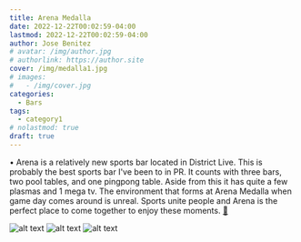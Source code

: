 ```yaml
---
title: Arena Medalla
date: 2022-12-22T00:02:59-04:00
lastmod: 2022-12-22T00:02:59-04:00
author: Jose Benitez
# avatar: /img/author.jpg
# authorlink: https://author.site
cover: /img/medalla1.jpg
# images:
#   - /img/cover.jpg
categories:
  - Bars
tags:
  - category1
# nolastmod: true
draft: true
---
```

• Arena is a relatively new sports bar located in District Live. This is probably the best sports bar I've been to in PR. It counts with three bars, two pool tables, and one pingpong table. Aside from this it has quite a few plasmas and 1 mega tv. The environment that forms at Arena Medalla when game day comes around is unreal. Sports unite people and Arena is the perfect place to come together to enjoy these moments. [🧭](https://www.google.com/maps/place/Distrito+T-Mobile/@18.4174689,-66.0936861,12z/data=!4m19!1m13!4m12!1m4!2m2!1d-65.9630926!2d18.3736322!4e1!1m6!1m2!1s0x8c036f7acd01ae1b:0x735c8d3997d3fa93!2sdistrict+live+maps!2m2!1d-66.0918045!2d18.4554862!3m4!1s0x8c036f7acd01ae1b:0x735c8d3997d3fa93!8m2!3d18.4554862!4d-66.0918045)


![alt text](/img/medalla1.jpg)
![alt text](/img/medalla2.jpg)
![alt text](/img/medalla3.jpg)
